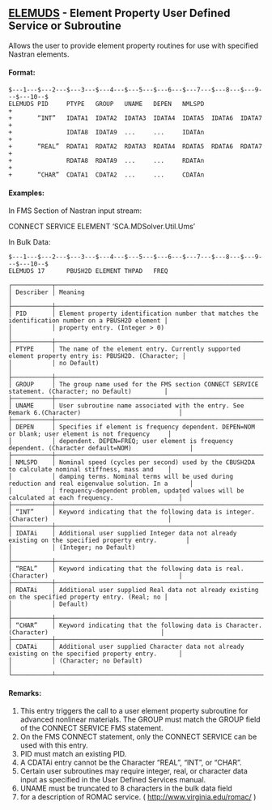 ## [ELEMUDS](https://nexus.hexagon.com/documentationcenter/bundle/MSC_Nastran_2022.4/page/Nastran_Combined_Book/qrg/bulkde/TOC.ELEMUDS.xhtml) - Element Property User Defined Service or Subroutine

Allows the user to provide element property routines for use with specified Nastran elements.

#### Format:

```nastran
$---1---$---2---$---3---$---4---$---5---$---6---$---7---$---8---$---9---$---10--$
ELEMUDS PID     PTYPE   GROUP   UNAME   DEPEN   NMLSPD                  +       
+       “INT”   IDATA1  IDATA2  IDATA3  IDATA4  IDATA5  IDATA6  IDATA7  +       
+               IDATA8  IDATA9  ...     ...     IDATAn                  +       
+       “REAL”  RDATA1  RDATA2  RDATA3  RDATA4  RDATA5  RDATA6  RDATA7  +       
+               RDATA8  RDATA9  ...     ...     RDATAn                  +       
+       “CHAR”  CDATA1  CDATA2  ...     ...     CDATAn                          
```

#### Examples:

In FMS Section of Nastran input stream:

CONNECT SERVICE ELEMENT ‘SCA.MDSolver.Util.Ums’

In Bulk Data:

```nastran
$---1---$---2---$---3---$---4---$---5---$---6---$---7---$---8---$---9---$---10--$
ELEMUDS 17      PBUSH2D ELEMENT THPAD   FREQ                                    
```

```text
┌───────────┬────────────────────────────────────────────────────────────────────────────────────────────────────┐
│ Describer │ Meaning                                                                                            │
├───────────┼────────────────────────────────────────────────────────────────────────────────────────────────────┤
│ PID       │ Element property identification number that matches the identification number on a PBUSH2D element │
│           │ property entry. (Integer > 0)                                                                      │
├───────────┼────────────────────────────────────────────────────────────────────────────────────────────────────┤
│ PTYPE     │ The name of the element entry. Currently supported element property entry is: PBUSH2D. (Character; │
│           │ no Default)                                                                                        │
├───────────┼────────────────────────────────────────────────────────────────────────────────────────────────────┤
│ GROUP     │ The group name used for the FMS section CONNECT SERVICE statement. (Character; no Default)         │
├───────────┼────────────────────────────────────────────────────────────────────────────────────────────────────┤
│ UNAME     │ User subroutine name associated with the entry. See Remark 6.(Character)                           │
├───────────┼────────────────────────────────────────────────────────────────────────────────────────────────────┤
│ DEPEN     │ Specifies if element is frequency dependent. DEPEN=NOM or blank; user element is not frequency     │
│           │ dependent. DEPEN=FREQ; user element is frequency dependent. (Character default=NOM)                │
├───────────┼────────────────────────────────────────────────────────────────────────────────────────────────────┤
│ NMLSPD    │ Nominal speed (cycles per second) used by the CBUSH2DA to calculate nominal stiffness, mass and    │
│           │ damping terms. Nominal terms will be used during reduction and real eigenvalue solution. In a      │
│           │ frequency-dependent problem, updated values will be calculated at each frequency.                  │
├───────────┼────────────────────────────────────────────────────────────────────────────────────────────────────┤
│ “INT”     │ Keyword indicating that the following data is integer. (Character)                                 │
├───────────┼────────────────────────────────────────────────────────────────────────────────────────────────────┤
│ IDATAi    │ Additional user supplied Integer data not already existing on the specified property entry.        │
│           │ (Integer; no Default)                                                                              │
├───────────┼────────────────────────────────────────────────────────────────────────────────────────────────────┤
│ “REAL”    │ Keyword indicating that the following data is real. (Character)                                    │
├───────────┼────────────────────────────────────────────────────────────────────────────────────────────────────┤
│ RDATAi    │ Additional user supplied Real data not already existing on the specified property entry. (Real; no │
│           │ Default)                                                                                           │
├───────────┼────────────────────────────────────────────────────────────────────────────────────────────────────┤
│ “CHAR”    │ Keyword indicating that the following data is Character. (Character)                               │
├───────────┼────────────────────────────────────────────────────────────────────────────────────────────────────┤
│ CDATAi    │ Additional user supplied Character data not already existing on the specified property entry.      │
│           │ (Character; no Default)                                                                            │
└───────────┴────────────────────────────────────────────────────────────────────────────────────────────────────┘
```

#### Remarks:

1. This entry triggers the call to a user element property subroutine for advanced nonlinear materials. The GROUP must match the GROUP field of the CONNECT SERVICE FMS statement.
2. On the FMS CONNECT statement, only the CONNECT SERVICE can be used with this entry.
3. PID must match an existing PID.
4. A CDATAi entry cannot be the Character “REAL”, “INT”, or “CHAR”.
5. Certain user subroutines may require integer, real, or character data input as specified in the User Defined Services manual.
6. UNAME must be truncated to 8 characters in the bulk data field
7.    for a description of ROMAC service. ( http://www.virginia.edu/romac/ )
